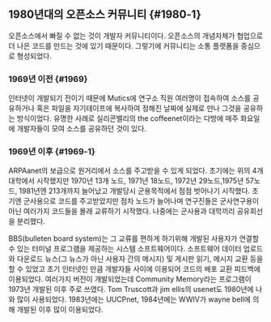 ## 1980년대의 오픈소스 커뮤니티 {#1980-1}

오픈소스에서 빠질 수 없는 것이 개발자 커뮤니티이다. 오픈소스의 개념자체가 협업으로 더 나은 코드를 만드는 것에 있기 때문이다. 그렇기에 커뮤니티는 소통 플랫폼을 중심으로 형성되었다.

### 1969년 이전 {#1969}

인터넷이 개발되기 전이기 때문에 Mutics에 연구소 직원 여러명이 접속하여 소스를 공유하거나 혹은 파일을 자기테이프에 복사하여 정해진 날짜에 실제로 만나 그것을 공유하는 방식이었다. 유명한 사례로 실리콘밸리의 the coffeenet이라는 다방에 매주 화요일에 개발자들이 모여 소스를 공유하던 것이 있다.

### 1969년 이후 {#1969-1}

ARPAanet의 보급으로 원거리에서 소스를 주고받을 수 있게 되었다. 초기에는 위의 4개 대학에서 시작했지만 1970년 13개 노드, 1971년 18노드, 1972년 29노드,1975년 57노드, 1981년엔 213개까지 늘어났고 개발당시 군용목적에서 점점 벗어나기 시작했다. 초기엔 군사용으로 코드를 주고받았지만 점차 노드가 늘어나며 연구진들은 군사연구용이 아닌 여러가지 코드들을 몰래 교류하기 시작했다. 나중에는 군사용과 대학끼리 공유회선을 분리했다.

BBS\(bulleten board system\)는 그 교류를 편하게 하기위해 개발된 사용자가 연결할 수 있는 터미널 프로그램을 제공하는 시스템 소프트웨어이다. 소프트웨어 데이터 업로드와 다운로드 뉴스\(그 뉴스가 아닌 사용자 간의 메시지\) 및 게시판 읽기, 메시지 교환 등을 할 수 있었고 초기 인터넷인 만큼 개발자들 사이에 이용되어 코드의 배포 교환 피드백에 이용되었다. 여러가지 버전이 개발되었는데 Community Memory라는 프로그램이 1973년 개발된 이후 주로 쓰였다. Tom Truscott과 jim ellis의 usenet도 1980년에 나와 많이 사용되었다. 1983년에는 UUCPnet, 1984년에는 WWIV가 wayne bell에 의해 개발된 이후 많이 이용되었다.

